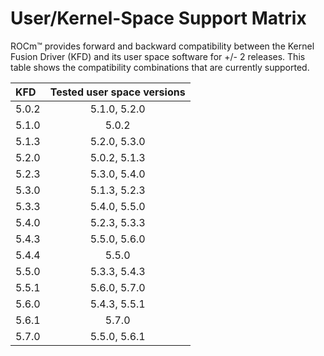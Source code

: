 # User/Kernel-Space Support Matrix

ROCm™ provides forward and backward compatibility between the Kernel Fusion
Driver (KFD) and its user space software for +/- 2 releases. This table shows
the compatibility combinations that are currently supported.

| KFD   | Tested user space versions |
|:------|:--------------------------:|
| 5.0.2 | 5.1.0, 5.2.0               |
| 5.1.0 | 5.0.2                      |
| 5.1.3 | 5.2.0, 5.3.0               |
| 5.2.0 | 5.0.2, 5.1.3               |
| 5.2.3 | 5.3.0, 5.4.0               |
| 5.3.0 | 5.1.3, 5.2.3               |
| 5.3.3 | 5.4.0, 5.5.0               |
| 5.4.0 | 5.2.3, 5.3.3               |
| 5.4.3 | 5.5.0, 5.6.0               |
| 5.4.4 | 5.5.0                      |
| 5.5.0 | 5.3.3, 5.4.3               |
| 5.5.1 | 5.6.0, 5.7.0               |
| 5.6.0 | 5.4.3, 5.5.1               |
| 5.6.1 | 5.7.0                      |
| 5.7.0 | 5.5.0, 5.6.1               |
